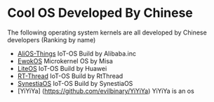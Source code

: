 # Cool OS Developed By Chinese
The following operating system kernels are all developed by Chinese developers (Ranking by name)

- [AliOS-Things](https://www.alios.cn/things) IoT-OS Build by Alibaba.inc
- [EwokOS](https://github.com/MisaZhu/EwokOS) Microkernel OS by Misa
- [LiteOS](https://www.huawei.com/minisite/liteos/cn/) IoT-OS Build by Huawei
- [RT-Thread](https://www.rt-thread.io/) IoT-OS Build by RtThread
- [SynestiaOS](https://synestiaos.org/home) IoT-OS Build by SynestiaOS
- [YiYiYa] (https://github.com/evilbinary/YiYiYa) YiYiYa is an os
